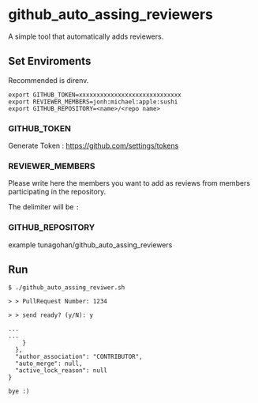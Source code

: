 # github_auto_assing_reviewers

A simple tool that automatically adds reviewers.

## Set Enviroments

Recommended is direnv.

```
export GITHUB_TOKEN=xxxxxxxxxxxxxxxxxxxxxxxxxxxxx
export REVIEWER_MEMBERS=jonh:michael:apple:sushi
export GITHUB_REPOSITORY=<name>/<repo name>
```

### GITHUB_TOKEN

Generate Token : https://github.com/settings/tokens

### REVIEWER_MEMBERS

Please write here the members you want to add as reviews from members participating in the repository.

The delimiter will be `:`

### GITHUB_REPOSITORY

example
tunagohan/github_auto_assing_reviewers

## Run

```
$ ./github_auto_assing_reviwer.sh

> > PullRequest Number: 1234

> > send ready? (y/N): y

...
...
    }
  },
  "author_association": "CONTRIBUTOR",
  "auto_merge": null,
  "active_lock_reason": null
}

bye :)
```
